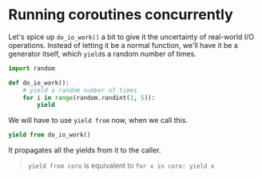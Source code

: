 # Running coroutines concurrently

Let's spice up `do_io_work()` a bit to give it the uncertainty of real-world I/O operations.
Instead of letting it be a normal function, we'll have it be a generator itself, which
`yield`s a random number of times.

```python
import random

def do_io_work():
    # yield a random number of times
    for i in range(random.randint(1, 5)):
        yield
```

We will have to use `yield from` now, when we call this.

```python
yield from do_io_work()
```

It propagates all the yields from it to the caller.

> `yield from coro` is equivalent to `for x in coro: yield x`
